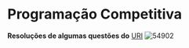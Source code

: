 # Programação Competitiva
**Resoluções de algumas questões do**
[URI](https://www.urionlinejudge.com.br/judge/pt/login?redirect=%2Fpt)
![54902](https://user-images.githubusercontent.com/32168179/63258190-e87a9d00-c251-11e9-8888-5c0b299a2bb3.jpg)

